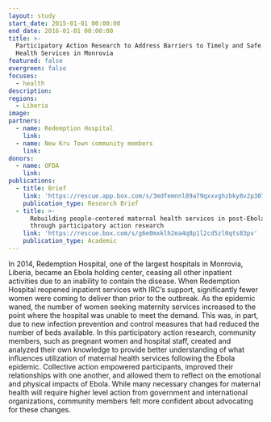```yaml
---
layout: study
start_date: 2015-01-01 00:00:00
end_date: 2016-01-01 00:00:00
title: >-
  Participatory Action Research to Address Barriers to Timely and Safe Maternal
  Health Services in Monrovia
featured: false
evergreen: false
focuses:
  - health
description:
regions:
  - Liberia
image:
partners:
  - name: Redemption Hospital
    link:
  - name: New Kru Town community members
    link:
donors:
  - name: OFDA
    link:
publications:
  - title: Brief
    link: 'https://rescue.app.box.com/s/3mdfemnnl89a79qxxvghzbky8v2p307r'
    publication_type: Research Brief
  - title: >-
      Rebuilding people-centered maternal health services in post-Ebola Liberia
      through participatory action research
    link: 'https://rescue.box.com/s/g6e0mxklh2ea4q8p1l2cd5zl0qts83pv'
    publication_type: Academic
---
```


In 2014, Redemption Hospital, one of the largest hospitals in Monrovia, Liberia, became an Ebola holding center, ceasing all other inpatient activities due to an inability to contain the disease. When Redemption Hospital reopened inpatient services with IRC’s support, significantly fewer women were coming to deliver than prior to the outbreak. As the epidemic waned, the number of women seeking maternity services increased to the point where the hospital was unable to meet the demand. This was, in part, due to new infection prevention and control measures that had reduced the number of beds available. In this participatory action research, community members, such as pregnant women and hospital staff, created and analyzed their own knowledge to provide better understanding of what influences utilization of maternal health services following the Ebola epidemic. Collective action empowered participants, improved their relationships with one another, and allowed them to reflect on the emotional and physical impacts of Ebola. While many necessary changes for maternal health will require higher level action from government and international organizations, community members felt more confident about advocating for these changes.
